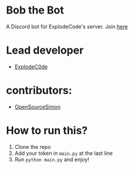 # Bob the Bot
A Discord bot for ExplodeCode's server. Join [here](https://discord.gg/jWS24SryVx)

# Lead developer
<ul>
<li><a href="">ExplodeC0de</a></li>
</ul>


# contributors:
<ul>
<li><a href="https://github.com/OpenSourceSimon">OpenSourceSimon</a></li>
</ul>


# How to run this?
1. Clone the repo
2. Add your token in `main.py` at the last line
3. Run `python main.py` and enjoy!
